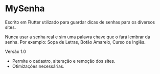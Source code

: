 # MySenha

Escrito em Flutter utilizado para guardar dicas de senhas para os diversos sites.

Nunca usar a senha real e sim uma palavra chave que o fará lembrar da senha. Por exemplo: Sopa de Letras, Botão Amarelo, Curso de Inglês.

Versão 1.0
- Permite o cadastro, alteração e remoção dos sites.
- Otimizações necessárias.